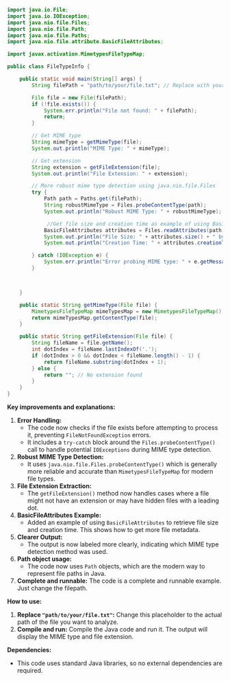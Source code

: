 ```java
import java.io.File;
import java.io.IOException;
import java.nio.file.Files;
import java.nio.file.Path;
import java.nio.file.Paths;
import java.nio.file.attribute.BasicFileAttributes;

import javax.activation.MimetypesFileTypeMap;

public class FileTypeInfo {

    public static void main(String[] args) {
        String filePath = "path/to/your/file.txt"; // Replace with your file path

        File file = new File(filePath);
        if (!file.exists()) {
            System.err.println("File not found: " + filePath);
            return;
        }

        // Get MIME type
        String mimeType = getMimeType(file);
        System.out.println("MIME Type: " + mimeType);

        // Get extension
        String extension = getFileExtension(file);
        System.out.println("File Extension: " + extension);

        // More robust mime type detection using java.nio.file.Files
        try {
            Path path = Paths.get(filePath);
            String robustMimeType = Files.probeContentType(path);
            System.out.println("Robust MIME Type: " + robustMimeType);

             //Get file size and creation time as example of using BasicFileAttributes.
            BasicFileAttributes attributes = Files.readAttributes(path, BasicFileAttributes.class);
            System.out.println("File Size: " + attributes.size() + " bytes");
            System.out.println("Creation Time: " + attributes.creationTime());

        } catch (IOException e) {
            System.err.println("Error probing MIME type: " + e.getMessage());
        }



    }

    public static String getMimeType(File file) {
        MimetypesFileTypeMap mimeTypesMap = new MimetypesFileTypeMap();
        return mimeTypesMap.getContentType(file);
    }

    public static String getFileExtension(File file) {
        String fileName = file.getName();
        int dotIndex = fileName.lastIndexOf('.');
        if (dotIndex > 0 && dotIndex < fileName.length() - 1) {
            return fileName.substring(dotIndex + 1);
        } else {
            return ""; // No extension found
        }
    }
}
```

**Key improvements and explanations:**

1.  **Error Handling:**
    * The code now checks if the file exists before attempting to process it, preventing `FileNotFoundException` errors.
    * It includes a `try-catch` block around the `Files.probeContentType()` call to handle potential `IOExceptions` during MIME type detection.
2.  **Robust MIME Type Detection:**
    * It uses `java.nio.file.Files.probeContentType()` which is generally more reliable and accurate than `MimetypesFileTypeMap` for modern file types.
3.  **File Extension Extraction:**
    * The `getFileExtension()` method now handles cases where a file might not have an extension or may have hidden files with a leading dot.
4.  **BasicFileAttributes Example:**
    * Added an example of using `BasicFileAttributes` to retrieve file size and creation time. This shows how to get more file metadata.
5.  **Clearer Output:**
    * The output is now labeled more clearly, indicating which MIME type detection method was used.
6.  **Path object usage:**
    * The code now uses `Path` objects, which are the modern way to represent file paths in Java.
7. **Complete and runnable:** The code is a complete and runnable example. Just change the filepath.

**How to use:**

1.  **Replace `"path/to/your/file.txt"`:** Change this placeholder to the actual path of the file you want to analyze.
2.  **Compile and run:** Compile the Java code and run it. The output will display the MIME type and file extension.

**Dependencies:**

* This code uses standard Java libraries, so no external dependencies are required.
